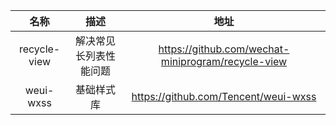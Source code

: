 名称 | 描述 | 地址
:-----------------: | :-----------------: | :-----------------:
recycle-view | 解决常见长列表性能问题 | https://github.com/wechat-miniprogram/recycle-view
weui-wxss    | 基础样式库 | https://github.com/Tencent/weui-wxss


